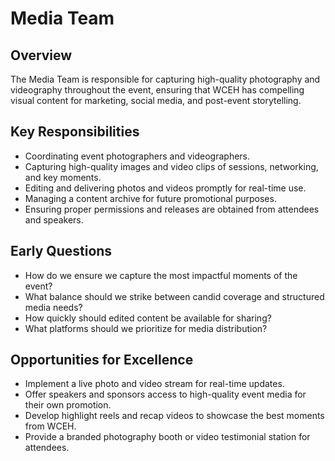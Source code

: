 # Media Team

## Overview
The Media Team is responsible for capturing high-quality photography and videography throughout the event, ensuring that WCEH has compelling visual content for marketing, social media, and post-event storytelling.

## Key Responsibilities
- Coordinating event photographers and videographers.
- Capturing high-quality images and video clips of sessions, networking, and key moments.
- Editing and delivering photos and videos promptly for real-time use.
- Managing a content archive for future promotional purposes.
- Ensuring proper permissions and releases are obtained from attendees and speakers.

## Early Questions
- How do we ensure we capture the most impactful moments of the event?
- What balance should we strike between candid coverage and structured media needs?
- How quickly should edited content be available for sharing?
- What platforms should we prioritize for media distribution?

## Opportunities for Excellence
- Implement a live photo and video stream for real-time updates.
- Offer speakers and sponsors access to high-quality event media for their own promotion.
- Develop highlight reels and recap videos to showcase the best moments from WCEH.
- Provide a branded photography booth or video testimonial station for attendees.